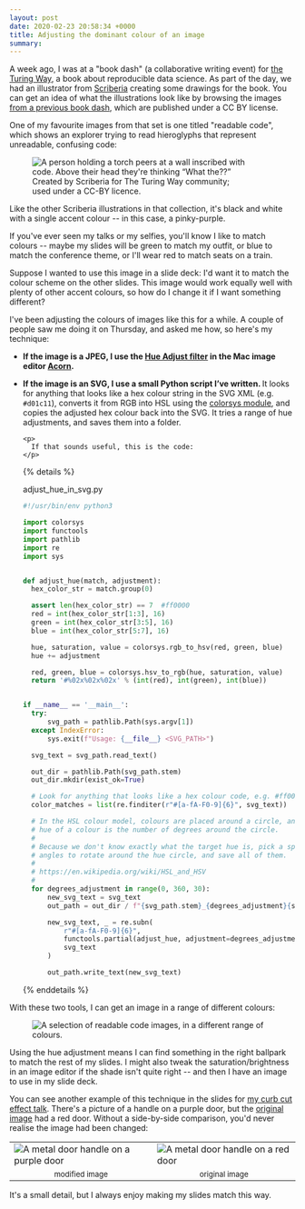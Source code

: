 ```yaml
---
layout: post
date: 2020-02-23 20:58:34 +0000
title: Adjusting the dominant colour of an image
summary:
---
```


A week ago, I was at a "book dash" (a collaborative writing event) for [the Turing Way][turing], a book about reproducible data science.
As part of the day, we had an illustrator from [Scriberia] creating some drawings for the book.
You can get an idea of what the illustrations look like by browsing the images [from a previous book dash][zenodo], which are published under a CC BY license.

[turing]: https://github.com/alan-turing-institute/the-turing-way
[Scriberia]: https://www.scriberia.co.uk/
[zenodo]: https://zenodo.org/record/3678226#.XlLWny2cbOR

One of my favourite images from that set is one titled "readable code", which shows an explorer trying to read hieroglyphs that represent unreadable, confusing code:

<figure style="width: 375px;">
  <img src="/images/2020/readable_code.jpg" alt="A person holding a torch peers at a wall inscribed with code. Above their head they're thinking “What the??”">
  <figcaption>
    Created by Scriberia for The Turing Way community; used under a CC-BY licence.
  </figcaption>
</figure>

Like the other Scriberia illustrations in that collection, it's black and white with a single accent colour -- in this case, a pinky-purple.

If you've ever seen my talks or my selfies, you'll know I like to match colours -- maybe my slides will be green to match my outfit, or blue to match the conference theme, or I'll wear red to match seats on a train.

Suppose I wanted to use this image in a slide deck: I'd want it to match the colour scheme on the other slides.
This image would work equally well with plenty of other accent colours, so how do I change it if I want something different?

I've been adjusting the colours of images like this for a while.
A couple of people saw me doing it on Thursday, and asked me how, so here's my technique:

<ul>
  <li>
    <p>
      <strong>If the image is a JPEG, I use the <a href="https://flyingmeat.com/acorn/docs/color_adjustment.html">Hue Adjust filter</a> in the Mac image editor <a href="https://flyingmeat.com/acorn/">Acorn</a>.</strong>
    </p>
  </li>

  <li>
    <p>
      <strong>
        If the image is an SVG, I use a small Python script I&rsquo;ve written.
      </strong>
      It looks for anything that looks like a hex colour string in the SVG XML (e.g. <code>#d01c11</code>), converts it from RGB into HSL using the <a href="https://docs.python.org/3/library/colorsys.html">colorsys module</a>, and copies the adjusted hex colour back into the SVG.
      It tries a range of hue adjustments, and saves them into a folder.
    </p>

    <p>
      If that sounds useful, this is the code:
    </p>

  {% details %}
  <summary>adjust_hue_in_svg.py</summary>

  ```python
#!/usr/bin/env python3

import colorsys
import functools
import pathlib
import re
import sys


def adjust_hue(match, adjustment):
    hex_color_str = match.group(0)

    assert len(hex_color_str) == 7  #ff0000
    red = int(hex_color_str[1:3], 16)
    green = int(hex_color_str[3:5], 16)
    blue = int(hex_color_str[5:7], 16)

    hue, saturation, value = colorsys.rgb_to_hsv(red, green, blue)
    hue += adjustment

    red, green, blue = colorsys.hsv_to_rgb(hue, saturation, value)
    return '#%02x%02x%02x' % (int(red), int(green), int(blue))


if __name__ == '__main__':
    try:
        svg_path = pathlib.Path(sys.argv[1])
    except IndexError:
        sys.exit(f"Usage: {__file__} <SVG_PATH>")

    svg_text = svg_path.read_text()

    out_dir = pathlib.Path(svg_path.stem)
    out_dir.mkdir(exist_ok=True)

    # Look for anything that looks like a hex colour code, e.g. #ff0000
    color_matches = list(re.finditer(r"#[a-fA-F0-9]{6}", svg_text))

    # In the HSL colour model, colours are placed around a circle, and the
    # hue of a colour is the number of degrees around the circle.
    #
    # Because we don't know exactly what the target hue is, pick a spread of
    # angles to rotate around the hue circle, and save all of them.
    #
    # https://en.wikipedia.org/wiki/HSL_and_HSV
    #
    for degrees_adjustment in range(0, 360, 30):
        new_svg_text = svg_text
        out_path = out_dir / f"{svg_path.stem}_{degrees_adjustment}{svg_path.suffix}"

        new_svg_text, _ = re.subn(
            r"#[a-fA-F0-9]{6}",
            functools.partial(adjust_hue, adjustment=degrees_adjustment / 360),
            svg_text
        )

        out_path.write_text(new_svg_text)
  ```
  {% enddetails %}
  </li>
</ul>

With these two tools, I can get an image in a range of different colours:

<figure class="wide_img">
  <img src="/images/2020/rainbow_readable_code.png" alt="A selection of readable code images, in a different range of colours.">
</figure>

Using the hue adjustment means I can find something in the right ballpark to match the rest of my slides.
I might also tweak the saturation/brightness in an image editor if the shade isn't quite right -- and then I have an image to use in my slide deck.

You can see another example of this technique in the slides for [my curb cut effect talk](/2019/01/monki-gras-the-curb-cut-effect/).
There's a picture of a handle on a purple door, but the [original image](https://pixabay.com/photos/door-handle-doorknob-lock-door-3633943/) had a red door.
Without a side-by-side comparison, you'd never realise the image had been changed:

<table>
  <tr>
    <td style="width: 50%;"><img src="/images/2020/door_handle_purple.jpg" alt="A metal door handle on a purple door"></td>
    <td style="width: 50%;"><img src="/images/2020/door_handle_red.jpg" alt="A metal door handle on a red door"></td>
  </tr>
  <tr>
    <td style="text-align: center; font-size: small;">modified image</td>
    <td style="text-align: center; font-size: small;">original image</td>
  </tr>
</table>

It's a small detail, but I always enjoy making my slides match this way.
